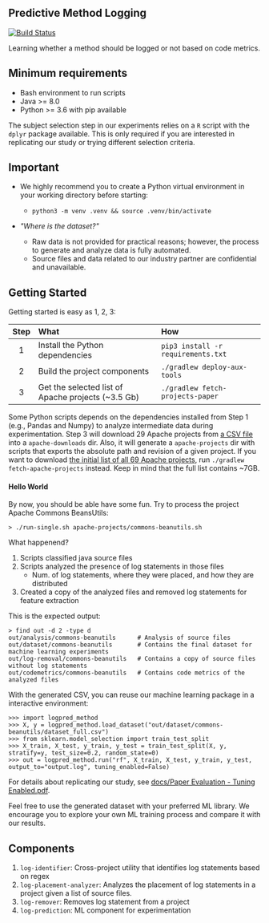 Predictive Method Logging
-----

[![Build Status](https://travis-ci.com/jeandersonbc/predictive-method-logging.svg?token=VmF136TKUqZzBdun2K3C&branch=master)](https://travis-ci.com/jeandersonbc/predictive-method-logging)

Learning whether a method should be logged or not based on code metrics.

## Minimum requirements
* Bash environment to run scripts
* Java >= 8.0
* Python >= 3.6 with pip available

The subject selection step in our experiments relies on a `R` script with the `dplyr` package available. This is only required if you are interested in replicating our study or trying different selection criteria.

## Important

* We highly recommend you to create a Python virtual environment in your working directory before starting:
  * `python3 -m venv .venv && source .venv/bin/activate`

* _"Where is the dataset?"_
  * Raw data is not provided for practical reasons; however, the process to generate and analyze data is fully automated.
  * Source files and data related to our industry partner are confidential and unavailable.


## Getting Started

Getting started is easy as 1, 2, 3:

| Step | What | How |
|:----:|:------------|:----|
|1|Install the Python dependencies | `pip3 install -r requirements.txt` |
|2| Build the project components | `./gradlew deploy-aux-tools` |
|3| Get the selected list of Apache projects (~3.5 Gb) | `./gradlew fetch-projects-paper` |


Some Python scripts depends on the dependencies installed from Step 1 (e.g., Pandas and Numpy) to analyze intermediate data during experimentation.
Step 3 will download 29 Apache projects from [a CSV file](./apache-projects-paper.csv) into a `apache-downloads` dir. Also, it will generate a `apache-projects` dir with scripts that exports the absolute path and revision of a given project.
If you want to download [the initial list of all 69 Apache
projects](./apache-projects-all.csv), run `./gradlew fetch-apache-projects` instead.
Keep in mind that the full list contains ~7GB.

#### Hello World

By now, you should be able have some fun. Try to process the project Apache Commons BeansUtils:

```{bash}
> ./run-single.sh apache-projects/commons-beanutils.sh
```

What happenend?
1. Scripts classified java source files
2. Scripts analyzed the presence of log statements in those files
    * Num. of log statements, where they were placed, and how they are distributed
3. Created a copy of the analyzed files and removed log statements for feature extraction

This is the expected output:
```{bash}
> find out -d 2 -type d
out/analysis/commons-beanutils      # Analysis of source files
out/dataset/commons-beanutils       # Contains the final dataset for machine learning experiments
out/log-removal/commons-beanutils   # Contains a copy of source files without log statements
out/codemetrics/commons-beanutils   # Contains code metrics of the analyzed files
```

With the generated CSV, you can reuse our machine learning package in a interactive environment:

```
>>> import logpred_method
>>> X, y = logpred_method.load_dataset("out/dataset/commons-beanutils/dataset_full.csv")
>>> from sklearn.model_selection import train_test_split
>>> X_train, X_test, y_train, y_test = train_test_split(X, y, stratify=y, test_size=0.2, random_state=0)
>>> out = logpred_method.run("rf", X_train, X_test, y_train, y_test, output_to="output.log", tuning_enabled=False)
```

For details about replicating our study, see [docs/Paper Evaluation - Tuning Enabled.pdf](./docs/Paper%20Evaluation%20-%20Tuning%20Enabled.pdf).

Feel free to use the generated dataset with your preferred ML library.
We encourage you to explore your own ML training process and compare it with our results.

## Components

1. `log-identifier`: Cross-project utility that identifies log statements based on regex
2. `log-placement-analyzer`: Analyzes the placement of log statements in a project given a list of source files.
3. `log-remover`: Removes log statement from a project
4. `log-prediction`: ML component for experimentation
